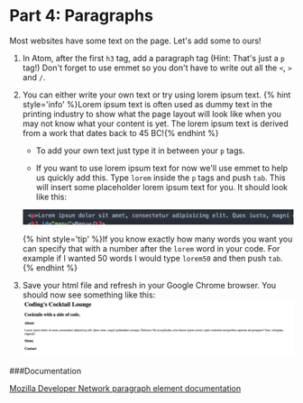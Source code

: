 # Part 4: Paragraphs
Most websites have some text on the page. Let's add some to ours!

1. In Atom, after the first `h3` tag, add a paragraph tag (Hint: That's just a `p` tag!) Don't forget to use emmet so you don't have to write out all the `<`, `>` and `/`.

2. You can either write your own text or try using lorem ipsum text. 
{% hint style='info' %}Lorem ipsum text is often used as dummy text in the printing industry to show what the page layout will look like when you may not know what your content is yet. The lorem ipsum text is derived from a work that dates back to 45 BC!{% endhint %}

    * To add your own text just type it in between your `p` tags.

    * If you want to use lorem ipsum text for now we'll use emmet to help us quickly add this.   Type `lorem` inside the `p` tags and push `tab`.  This will insert some placeholder lorem ipsum text for you. It should look like this: 
    
    ![](assets/lorem.png)
    
    {% hint style='tip' %}If you know exactly how many words you want you can specify that with a number after the `lorem` word in your code.  For example if I wanted 50 words I would type `lorem50` and then push `tab`. {% endhint %} 

3. Save your html file and refresh in your Google Chrome browser. You should now see something like this: 
![](/assets/checkpointOne.png)

###Documentation

[Mozilla Developer Network paragraph element documentation](https://developer.mozilla.org/en-US/docs/Web/HTML/Element/p)